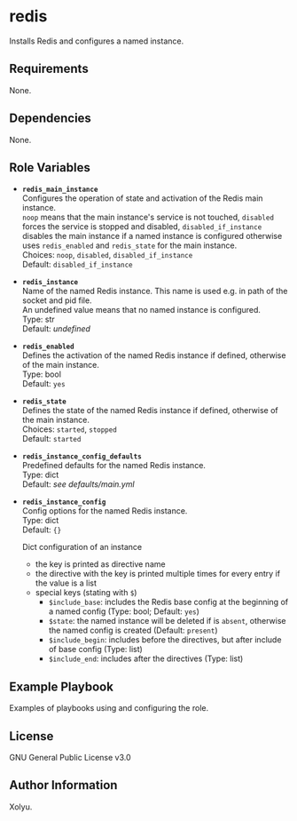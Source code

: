# redis

<!-- [![CI](https://github.com/xolyu/ansible-role-redis/actions/workflows/ci.yml/badge.svg)](https://github.com/xolyu/ansible-role-redis/actions/workflows/ci.yml) -->

Installs Redis and configures a named instance.


## Requirements

None.


## Dependencies

None.


## Role Variables

* **`redis_main_instance`**  
  Configures the operation of state and activation of the Redis main instance.  
  `noop` means that the main instance's service is not touched, `disabled` forces the service is stopped and disabled, `disabled_if_instance` disables the main instance if a named instance is configured otherwise uses `redis_enabled` and `redis_state` for the main instance.  
  Choices: `noop`, `disabled`, `disabled_if_instance`  
  Default: `disabled_if_instance`

* **`redis_instance`**  
  Name of the named Redis instance. This name is used e.g. in path of the socket and pid file.  
  An undefined value means that no named instance is configured.  
  Type: str  
  Default: _undefined_

* **`redis_enabled`**  
  Defines the activation of the named Redis instance if defined, otherwise of the main instance.  
  Type: bool  
  Default: `yes`

* **`redis_state`**  
  Defines the state of the named Redis instance if defined, otherwise of the main instance.  
  Choices: `started`, `stopped`  
  Default: `started`

* **`redis_instance_config_defaults`**  
  Predefined defaults for the named Redis instance.  
  Type: dict  
  Default: _see defaults/main.yml_

* **`redis_instance_config`**  
  Config options for the named Redis instance.  
  Type: dict  
  Default: `{}`

  Dict configuration of an instance
  * the key is printed as directive name
  * the directive with the key is printed multiple times for every entry if the value is a list
  * special keys (stating with `$`)
    * `$include_base`: includes the Redis base config at the beginning of a named config (Type: bool; Default: `yes`)
    * `$state`: the named instance will be deleted if is `absent`, otherwise the named config is created (Default: `present`)
    * `$include_begin`: includes before the directives, but after include of base config (Type: list)
    * `$include_end`: includes after the directives (Type: list)

<!--
* **`VAR`**  
  DESC  
  Type: bool/str/dict/list/list of str/list of dicts/dict of dict  
  Default: `VAL`

* **`VAR`**  
  DESC  
  Choices: `VAL`, `ANOTHER`  
  Default: `VAL`
-->


## Example Playbook

Examples of playbooks using and configuring the role.


## License

GNU General Public License v3.0


## Author Information

Xolyu.
